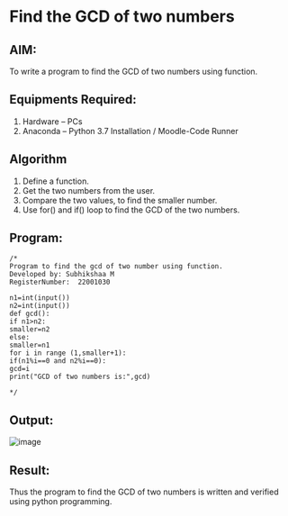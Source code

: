 # Find the GCD of two numbers

## AIM:
To write a program to find the GCD of two numbers using function.

## Equipments Required:
1. Hardware – PCs
2. Anaconda – Python 3.7 Installation / Moodle-Code Runner

## Algorithm
1. Define a function.
2. Get the two numbers from the user.
3. Compare the two values, to find the smaller number.
4. Use for() and if() loop to find the GCD of the two numbers.

## Program:
```
/*
Program to find the gcd of two number using function.
Developed by: Subhikshaa M
RegisterNumber:  22001030

n1=int(input())
n2=int(input())
def gcd():
if n1>n2:
smaller=n2
else:
smaller=n1
for i in range (1,smaller+1):
if(n1%i==0 and n2%i==0):
gcd=i
print("GCD of two numbers is:",gcd)

*/
```

## Output:
![image](https://user-images.githubusercontent.com/118787344/214056253-c871ae90-695e-409c-a55c-c291ac155756.png)



## Result:
Thus the program to find the GCD of two numbers is written and verified using python programming.
